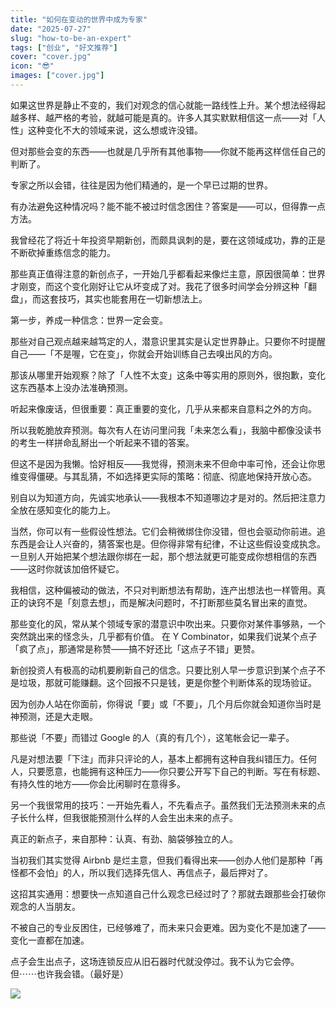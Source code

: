 ```yaml
---
title: "如何在变动的世界中成为专家"
date: "2025-07-27"
slug: "how-to-be-an-expert"
tags: ["创业", "好文推荐"]
cover: "cover.jpg"
icon: "😎"
images: ["cover.jpg"]
---
```

如果这世界是静止不变的，我们对观念的信心就能一路线性上升。某个想法经得起越多样、越严格的考验，就越可能是真的。许多人其实默默相信这一点——对「人性」这种变化不大的领域来说，这么想或许没错。



但对那些会变的东西——也就是几乎所有其他事物——你就不能再这样信任自己的判断了。



专家之所以会错，往往是因为他们精通的，是一个早已过期的世界。



有办法避免这种情况吗？能不能不被过时信念困住？答案是——可以，但得靠一点方法。



我曾经花了将近十年投资早期新创，而颇具讽刺的是，要在这领域成功，靠的正是不断砍掉重练信念的能力。



那些真正值得注意的新创点子，一开始几乎都看起来像烂主意，原因很简单：世界才刚变，而这个变化刚好让它从坏变成了对。我花了很多时间学会分辨这种「翻盘」，而这套技巧，其实也能套用在一切新想法上。



第一步，养成一种信念：世界一定会变。



那些对自己观点越来越笃定的人，潜意识里其实是认定世界静止。只要你不时提醒自己——「不是喔，它在变」，你就会开始训练自己去嗅出风的方向。



那该从哪里开始观察？除了「人性不太变」这条中等实用的原则外，很抱歉，变化这东西基本上没办法准确预测。



听起来像废话，但很重要：真正重要的变化，几乎从来都来自意料之外的方向。



所以我乾脆放弃预测。每次有人在访问里问我「未来怎么看」，我脑中都像没读书的考生一样拼命乱掰出一个听起来不错的答案。



但这不是因为我懒。恰好相反——我觉得，预测未来不但命中率可怜，还会让你思维变得僵硬。与其乱猜，不如选择更实际的策略：彻底、彻底地保持开放心态。



别自以为知道方向，先诚实地承认——我根本不知道哪边才是对的。然后把注意力全放在感知变化的能力上。



当然，你可以有一些假设性想法。它们会稍微绑住你没错，但也会驱动你前进。追东西是会让人兴奋的，猜答案也是。但你得非常有纪律，不让这些假设变成执念。
一旦别人开始把某个想法跟你绑在一起，那个想法就更可能变成你想相信的东西——这时你就该加倍怀疑它。



我相信，这种偏被动的做法，不只对判断想法有帮助，连产出想法也一样管用。真正的诀窍不是「刻意去想」，而是解决问题时，不打断那些莫名冒出来的直觉。



那些变化的风，常从某个领域专家的潜意识中吹出来。只要你对某件事够熟，一个突然跳出来的怪念头，几乎都有价值。
在 Y Combinator，如果我们说某个点子「疯了点」，那通常是称赞——搞不好还比「这点子不错」更赞。



新创投资人有极高的动机要刷新自己的信念。只要比别人早一步意识到某个点子不是垃圾，那就可能赚翻。这个回报不只是钱，更是你整个判断体系的现场验证。



因为创办人站在你面前，你得说「要」或「不要」，几个月后你就会知道你当时是神预测，还是大走眼。



那些说「不要」而错过 Google 的人（真的有几个），这笔帐会记一辈子。



凡是对想法要「下注」而非只评论的人，基本上都拥有这种自我纠错压力。任何人，只要愿意，也能拥有这种压力——你只要公开写下自己的判断。写在有标题、有持久性的地方——你会比闲聊时在意得多。



另一个我很常用的技巧：一开始先看人，不先看点子。虽然我们无法预测未来的点子长什么样，但我很能预测什么样的人会生出未来的点子。



真正的新点子，来自那种：认真、有劲、脑袋够独立的人。



当初我们其实觉得 Airbnb 是烂主意，但我们看得出来——创办人他们是那种「再怪都不会怕」的人，所以我们选择先信人、再信点子，最后押对了。



这招其实通用：想要快一点知道自己什么观念已经过时了？那就去跟那些会打破你观念的人当朋友。



不被自己的专业反困住，已经够难了，而未来只会更难。因为变化不是加速了——变化一直都在加速。



点子会生出点子，这场连锁反应从旧石器时代就没停过。我不认为它会停。
但⋯⋯也许我会错。（最好是）




![](https://prod-files-secure.s3.us-west-2.amazonaws.com/112d0858-5090-4d34-a606-b75eb8d65fd2/46476355-9cf3-4e99-9b7a-3531bc426380/1000202064.png?X-Amz-Algorithm=AWS4-HMAC-SHA256&X-Amz-Content-Sha256=UNSIGNED-PAYLOAD&X-Amz-Credential=ASIAZI2LB466TOYJLAKW%2F20251029%2Fus-west-2%2Fs3%2Faws4_request&X-Amz-Date=20251029T223437Z&X-Amz-Expires=3600&X-Amz-Security-Token=IQoJb3JpZ2luX2VjECIaCXVzLXdlc3QtMiJGMEQCIGo2XYy7iu9OkdSew2QypTOhD4w1k5P1%2B4e9Pb3cLohCAiBa1bBlup9Vx17Nz9YUQ569ItdKYy2WAmN%2B7DBYbv9N2SqIBAjb%2F%2F%2F%2F%2F%2F%2F%2F%2F%2F8BEAAaDDYzNzQyMzE4MzgwNSIM4eR1CKZw4gdaN2WgKtwDeKPfqDFIb0kdSEnowZGcofHMEHLCpl%2B0BN1pAfK2dreTnIIeENyqkgrOd2v6T%2BSNuF5ZJ5JIGTDVZ8uf4ScYUFoIJmj%2FUhiMQyuTP%2FvziB2UwdJ%2BKv1kP9FuGPWKkTiN1ByZLARjW1lIBBJdI7Lb%2BeLxYeDFxbZjOpOM29nm%2FVP0ErJ6y3dxX6IMuXLDfCIIRrw9s83ocM%2BAdtYOryS6Cg87VWE47i3yPJZ6qb4x4Ee%2BHBmy8QRvuFEnY%2Bk2mHLMApcJaP7FguR792gb1UvXudeO48q7sXNJmMORLM8qhtfH5Za8w4eI91DZBPlBC9VgDJ0iZcd6sCrZGtuPg%2FfM3we7MsHQKan14DTfE3RwTDg0sEn%2FTZFOfnTbyIT7AwzJfaaoWfRVH7PATxNUVFlfpb%2F0HR3JQhWHqJT6Z2V5Qqb%2BLKAC8%2FdkCDUIAeI5WZIKvz656otMTHgBw%2FOeivJpAZ%2B7VIaAHXm5XfuW2ONhSIBykf0A4pDKHSChwmoVpC1IXttVY0XdpnFWves7GS8f%2B2r33DQzj567kBDpdwrqlqQEM4bG6nXVGm%2FmQBIT3TRDrNBZe1Z8alZBAbvUw%2FnIU6VSGsGkqtrfCPO54nRg4amInrEyuqWKiw2Jaicw3puJyAY6pgHDIr04MBTPtMjYHEp%2FLuCXeyZK%2BI5n4WqI%2Bvvw1kc%2FR6t1pmwNaX%2BWgc3U17wUwudLn17Js6c6F6x%2BTeAk0tug6Yt4HtCcYAD4rHT3f5KRzBfEnGQ80YWIsAI1n4IOteOxVAL7Lq2YTG%2FEM0s3vNm2ARH17C88SQd0rL9sRwmbF6UWdB0F1P%2BccntUXSh%2BPMKArOpl5xkaOyTDzlHyLwxa9la4N0YW&X-Amz-Signature=fdcfb665dd0c870b676b7da21e6aca373c2cef9097b680533476b9dc0a46ef4e&X-Amz-SignedHeaders=host&x-amz-checksum-mode=ENABLED&x-id=GetObject)

